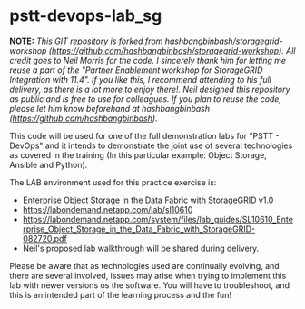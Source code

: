 # pstt-devops-lab_sg

**NOTE:** _This GIT repository is forked from hashbangbinbash/storagegrid-workshop (https://github.com/hashbangbinbash/storagegrid-workshop). All credit goes to Neil Morris for the code. I sincerely thank him for letting me reuse a part of the "Partner Enablement workshop for StorageGRID Integration with 11.4". If you like this, I recommend attending to his full delivery, as there is a lot more to enjoy there!.
Neil designed this repository as public and is free to use for colleagues. If you plan to reuse the code, please let him know beforehand at hashbangbinbash (https://github.com/hashbangbinbash)._

This code will be used for one of the full demonstration labs for "PSTT - DevOps" and it intends to demonstrate the joint use of several technologies as covered in the training (In this particular example: Object Storage, Ansible and Python).

The LAB environment used for this practice exercise is:
- Enterprise Object Storage in the Data Fabric with StorageGRID v1.0
- https://labondemand.netapp.com/lab/sl10610
- https://labondemand.netapp.com/system/files/lab_guides/SL10610_Enterprise_Object_Storage_in_the_Data_Fabric_with_StorageGRID-082720.pdf
- Neil's proposed lab walkthrough will be shared during delivery.

Please be aware that as technologies used are continually evolving, and there are several involved, issues may arise when trying to implement this lab with newer versions os the software. You will have to troubleshoot, and this is an intended part of the learning process and the fun!

